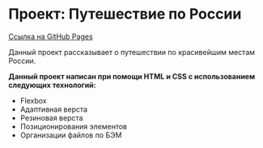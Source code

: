 # Проект: Путешествие по России

[Ссылка на GitHub Pages](https://psk888.github.io/russian-travel/)

Данный проект рассказывает о путешествии по красивейшим местам России.

**Данный проект написан при помощи HTML и CSS с использованием следующих технологий:**
* Flexbox
* Адаптивная верста
* Резиновая верста
* Позиционирования элементов
* Организации файлов по БЭМ






